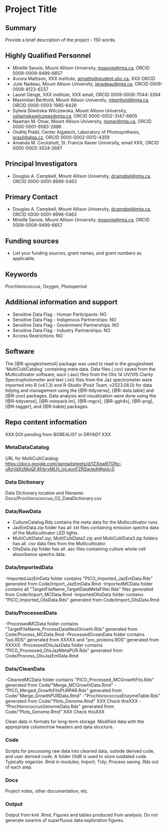 # Project Title

## Summary

Provide a brief description of the project - 150 words.

## Highly Qualified Personnel

- Mireille Savoie, Mount Allison University, msavoie@mta.ca, ORCID 0009-0009-9499-6657
- Aurora Mattison, XXX institute, ajmattis@student.ubc.ca, XXX ORCID
- Julie Nadeau, Mount Allison University, janadeau@mta.ca,  ORCID 0009-0009-8123-6237
- Laurel Genge, XXX institute, XXX email, ORCID 0009-0006-7044-3394
- Maximilian Berthold, Mount Allison University, mberthold@mta.ca, ORCID 0000-0003-1985-6426
- Sylwia Śliwińska-Wilczewska, Mount Allison University, ssliwinskawilczews@mta.ca, ORCID 0000-0002-3147-6605
- Naaman M. Omar, Mount Allison University, nomar@mta.ca, ORCID 0000-0001-9583-2886
- Ondřej Prášil, Center Algatech, Laboratory of Photosynthesis, prasil@alga.cz, ORCID 0000-0002-0012-4359
- Amanda M. Cockshutt, St. Francis Xavier University, email XXX, ORCID 0000-0003-3024-2687

## Principal Investigators

- Douglas A. Campbell, Mount Allison University, dcampbel@mta.ca, ORCID 0000-0001-8996-5463

## Primary Contact  

- Douglas A. Campbell, Mount Allison University, dcampbel@mta.ca, ORCID 0000-0001-8996-5463
- Mireille Savoie, Mount Allison University, msavoie@mta.ca, ORCID 0009-0009-9499-6657


## Funding sources

- List your funding sources, grant names, and grant numbers as applicable.

## Keywords

Prochlorococcus, Oxygen, Photoperiod

## Additional information and support

- Sensitive Data Flag - Human Participants:  NO
- Sensitive Data Flag - Indigenous Partnerships: NO
- Sensitive Data Flag - Government Partnerships: NO
- Sensitive Data Flag - Industry Partnerships: NO
- Access Restrictions: NO

## Software  

The [@R-googlesheets4] package was used to read in the googlesheet 'MultiCultiCatalog' containing meta data. Data files (.csv) saved from the Multicultivator software, ascii (.asc) files from the Olis 14 UV/VIS Clarity Spectrophotometer and text (.txt) files from the Jaz spectrometer were imported into R (v4.1.3) and R-Studio (Posit Team, v2023.06.0) for data tidying and management using the [@R-tidyverse], [@R-data.table] and [@R-zoo] packages. Data analysis and visualization were done using the [@R-tidyverse], [@R-minpack.lm], [@R-mgcv], [@R-ggh4x], [@R-png], [@R-tagger], and [@R-kable] packages.  

## Repo content information

XXX DOI pending from BOREALIS? or DRYAD? XXX 

### MetaDataCatalog
URL for MultiCultiCatalog:
https://docs.google.com/spreadsheets/d/1ZXpwR7Gfto-uRzVdXzMpQF4frbrvMLH_IyLqonFZRSw/edit#gid=0


### Data Dictionary
Data Dictionary location and filename:
Docs/Prochlorococcus_O2_DataDictionary.csv

### Data/RawData

- CultureCatalog.Rds contains the meta data for the Multicultivator runs.
- JazEmData.zip folder has all .txt files containing emission spectra data of the Multicultivator LED lights.
- MultiCultiData1.zip, MultiCultiData2.zip and MultiCultiData3.zip folders has all .csv data files from the  Multicultivator. 
- OlisData.zip folder has all .asc files containing culture whole cell absorbance spectra data. 

### Data/ImportedData

-ImportedJazEmData folder contains "PICO_Imported_JazEmData.Rds" generated from Code/Import_JazEmData.Rmd
-ImportedMCData folder contains all "TargetFileName_TargetDataMetaFilter.Rds" files generated from Code/Import_MCData.Rmd
-ImportedOlisData folder contains "PICO_Imported_OlisData.Rds" generated from Code/Import_OlisData.Rmd

### Data/ProcessedData

-ProcessedMCData folder contains "TargetFileName_ProcessDataNestGrowth.Rds" generated from Code/Process_MCData.Rmd
-ProcessedOceanData folder contains "poi.RDS" generated from  XXXXX  and "pro_proteins.RDS" generated from  XXXXX 
-ProcessedOlisJazData folder contains "PICO_Processed_OlisJazMetaPUR.Rds" generated from Code/Process_OlisJazEmData.Rmd


### Data/CleanData

-CleanedMCData folder contains "PICO_Processed_MCGrowthFits.Rds" generated from Code/"Merge_MCGrowthData.Rmd"
-"PICO_Merged_GrowthFitsPURPAR.Rds" generated from Code/"Merge_GrowthPURData.Rmd"
-"ProchlorococcusEnzymeTable.Rds" generated from Code/"Plots_Genome.Rmd"   XXX Check thisXXX
-"ProchlorococcusGenomeData.Rds" generated from Code/"Plots_Genome.Rmd"   XXX Check thisXXX

Clean data in formats for long-term storage. Modified data with the appropriate column/row headers and data structure.



### Code

Scripts for processing raw data into cleaned data, outside derived code, and user derived code.
A folder OldR is used to store outdated code.
Typically organize .Rmd in modules; Import; Tidy; Process saving .Rds out of each step.

### Docs

Project notes, other documentation, etc.

### Output

Output from knit .Rmd, Figures and tables produced from analysis.
Do not generate swarms of superfluous data exploration figures.
